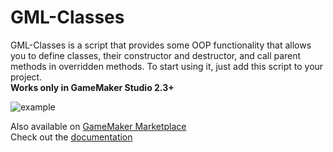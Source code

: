 # GML-Classes

GML-Classes is a script that provides some OOP functionality that allows you to define classes, their constructor and destructor, and call parent methods in overridden methods.
To start using it, just add this script to your project.  
**Works only in GameMaker Studio 2.3+**

![example](https://marketplacecdn.yoyogames.com/images/assets/10050/screenshots/23804_original.png?1693853993)

Also available on [GameMaker Marketplace](https://marketplace.yoyogames.com/assets/10050/gml-classes)  
Check out the [documentation](https://github.com/Nikko-the-cat/GML-Classes/wiki)

